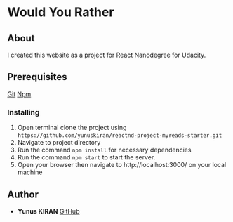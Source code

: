 # Would You Rather

## About
I created this website as a project for React Nanodegree for Udacity. 

## Prerequisites

[Git](https://git-scm.com/)
[Npm](https://www.npmjs.com/)

### Installing
1. Open terminal clone the project using `https://github.com/yunuskiran/reactnd-project-myreads-starter.git`
2. Navigate to project directory
3. Run the command `npm install` for necessary dependencies
4. Run the command `npm start` to start the server.
5. Open your browser then navigate to http://localhost:3000/ on your local machine

## Author
* **Yunus KIRAN** [GitHub](https://github.com/yunuskiran)
